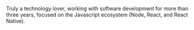 Truly a technology lover, working with software development for more than three years, focused on the Javascript ecosystem (Node, React, and React Native).
